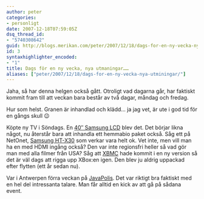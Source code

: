 ```yaml
---
author: peter
categories:
- personligt
date: 2007-12-18T07:59:05Z
dsq_thread_id:
- "5740308642"
guid: http://blogs.merikan.com/peter/2007/12/18/dags-for-en-ny-vecka-nya-utminingar/
id: 3
syntaxhighlighter_encoded:
- "1"
title: Dags för en ny vecka, nya utmaningar……
aliases: ["peter/2007/12/18/dags-for-en-ny-vecka-nya-utminingar/"]
---
```


Jaha, så har denna helgen också gått. Otroligt vad dagarna går, har faktiskt kommit fram till att veckan bara består av två dagar, måndag och fredag.

Hur som helst. Granen är inhandlad och klädd… ja jag vet, är ute i god tid för en gångs skull 😉

Köpte ny TV i Söndags. En [40&#8243; Samsung LCD](http://www.netonnet.se/item.asp?iid=100368&sid=1004204&SpaceCode=SectionRow2Right) blev det. Det börjar likna något, nu återstår bara att inhandla ett hemmabio paket också. Såg ett på NetOnet, [Samsung HT-X30](http://www.netonnet.se/item.asp?iid=100611) som verkar vara helt ok. Vet inte, men vill man ha en med HDMI ingång också? Den var inte regionsfri heller så vad gör man med alla filmer från USA? Såg att [XBMC](http://www.xboxmediacenter.com/) hade kommit i en ny version så det är väl dags att rigga upp XBox:en igen. Den blev ju aldrig uppackad efter flytten (ett år sedan nu).

Var i Antwerpen förra veckan på [JavaPolis](http://javapolis.com/confluence/display/JP07/Home). Det var riktigt bra faktiskt med en hel del intressanta talare. Man får alltid en kick av att gå på sådana event.
